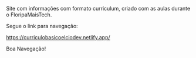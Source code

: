 Site com informações com formato curriculum, criado com as aulas durante o FloripaMaisTech.

Segue o link para navegação:

https://curriculobasicoelciodev.netlify.app/

Boa Navegação!
